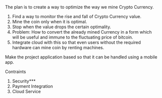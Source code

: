 The plan is to create a way to optimize the way we mine Crypto Currency.
1. Find a way to monitor the rise and fall of Crypto Currency value.
2. Mine the coin only when it is optimal.
3. Stop when the value drops the certain optimality.
4. Problem: How to convert the already mined Currency in a form which will be useful and immune to the fluctuating price of bitcoin.
5. Integrate cloud with this so that even users without the required hardware can mine coin by renting machines. 

Make the project application based so that it can be handled using a mobile app.

Contraints
1. Security***
2. Payment Integration
3. Cloud Service